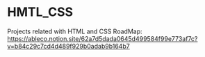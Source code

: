 # HMTL_CSS
Projects related with HTML and CSS 
RoadMap: https://ableco.notion.site/62a7d5dada0645d499584f99e773af7c?v=b84c29c7cd4d489f929b0adab9b164b7
